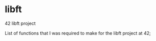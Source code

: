 # libft
42 libft project

List of functions that I was required to make for the libft project at 42;
